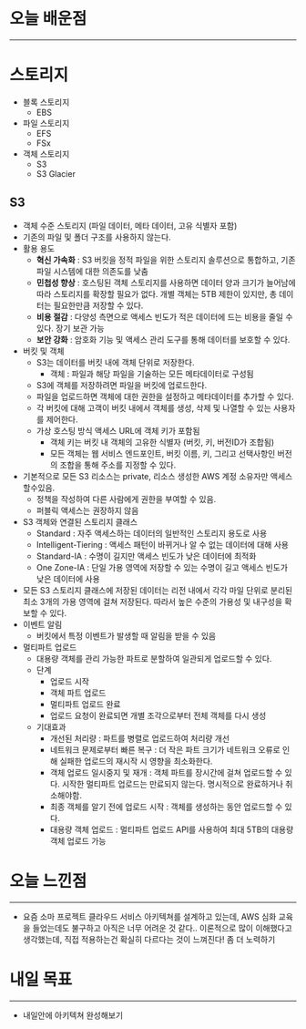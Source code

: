 # 오늘 배운점

---

# 스토리지

- 블록 스토리지
    - EBS
- 파일 스토리지
    - EFS
    - FSx
- 객체 스토리지
    - S3
    - S3 Glacier

## S3

- 객체 수준 스토리지 (파일 데이터, 메타 데이터, 고유 식별자 포함)
- 기존의 파일 및 폴더 구조를 사용하지 않는다.
- 활용 용도
    - **혁신 가속화** : S3 버킷을 정적 파일을 위한 스토리지 솔루션으로 통합하고, 기존 파일 시스템에 대한 의존도를 낮춤
    - **민첩성 향상** : 호스팅된 객체 스토리지를 사용하면 데이터 양과 크기가 늘어남에 따라 스토리지를 확장할 필요가 없다. 개별 객체는 5TB 제한이 있지만, 총 데이터는 필요한만큼 저장할 수 있다.
    - **비용 절감** : 다양성 측면으로 액세스 빈도가 적은 데이터에 드는 비용을 줄일 수 있다. 장기 보관 가능
    - **보안 강화** : 암호화 기능 및 액세스 관리 도구를 통해 데이터를 보호할 수 있다.
- 버킷 및 객체
    - S3는 데이터를 버킷 내에 객체 단위로 저장한다.
        - 객체 : 파일과 해당 파일을 기술하는 모든 메타데이터로 구성됨
    - S3에 객체를 저장하려면 파일을 버킷에 업로드한다.
    - 파일을 업로드하면 객체에 대한 권한을 설정하고 메타데이터를 추가할 수 있다.
    - 각 버킷에 대해 고객이 버킷 내에서 객체를 생성, 삭제 및 나열할 수 있는 사용자를 제어한다.
    - 가상 호스팅 방식 액세스 URL에 객체 키가 포함됨
        - 객체 키는 버킷 내 객체의 고유한 식별자 (버킷, 키, 버전ID가 조합됨)
        - 모든 객체는 웹 서비스 엔드포인트, 버킷 이름, 키, 그리고 선택사항인 버전의 조합을 통해 주소를 지정할 수 있다.
- 기본적으로 모든 S3 리소스는 private, 리소스 생성한 AWS 계정 소유자만 액세스 할수있음.
    - 정책을 작성하여 다른 사람에게 권한을 부여할 수 있음.
    - 퍼블릭 액세스는 권장하지 않음
- S3 객체와 연결된 스토리지 클래스
    - Standard : 자주 액세스하는 데이터의 일반적인 스토리지 용도로 사용
    - Intelligent-Tiering : 액세스 패턴이 바뀌거나 알 수 없는 데이터에 대해 사용
    - Standard-IA : 수명이 길지만 액세스 빈도가 낮은 데이터에 최적화
    - One Zone-IA : 단일 가용 영역에 저장할 수 있는 수명이 길고 액세스 빈도가 낮은 데이터에 사용
- 모든 S3 스토리지 클래스에 저장된 데이터는 리전 내에서 각각 마일 단위로 분리된 최소 3개의 가용 영역에 걸쳐 저장된다. 따라서 높은 수준의 가용성 및 내구성을 확보할 수 있다.
- 이벤트 알림
    - 버킷에서 특정 이벤트가 발생할 때 알림을 받을 수 있음
- 멀티파트 업로드
    - 대용량 객체를 관리 가능한 파트로 분할하여 일관되게 업로드할 수 있다.
    - 단계
        - 업로드 시작
        - 객체 파트 업로드
        - 멀티파트 업로드 완료
        - 업로드 요청이 완료되면 개별 조각으로부터 전체 객체를 다시 생성
    - 기대효과
        - 개선된 처리량 : 파트를 병렬로 업로드하여 처리량 개선
        - 네트워크 문제로부터 빠른 복구 : 더 작은 파트 크기가 네트워크 오류로 인해 실패한 업로드의 재시작 시 영향을 최소화한다.
        - 객체 업로드 일시중지 및 재개 : 객체 파트를 장시간에 걸쳐 업로드할 수 있다. 시작한 멀티파트 업로드는 만료되지 않는다. 명시적으로 완료하거나 취소해야함.
        - 최종 객체를 알기 전에 업로드 시작 : 객체를 생성하는 동안 업로드할 수 있다.
        - 대용량 객체 업로드 : 멀티파트 업로드 API를 사용하여 최대 5TB의 대용량 객체 업로드 가능

# 오늘 느낀점

---

- 요즘 소마 프로젝트 클라우드 서비스 아키텍쳐를 설계하고 있는데, AWS 심화 교육을 들었는데도 불구하고 아직은 너무 어려운 것 같다.. 이론적으로 많이 이해했다고 생각했는데, 직접 적용하는건 확실히 다르다는 것이 느껴진다! 좀 더 노력하기

# 내일 목표

---

- 내일안에 아키텍쳐 완성해보기